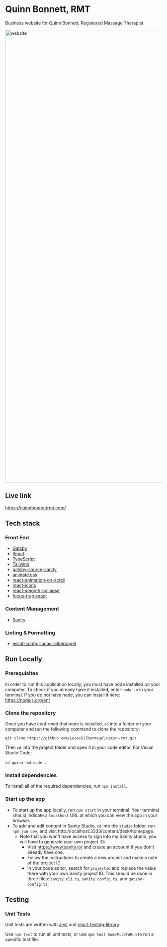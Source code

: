 # Quinn Bonnett, RMT

Business website for Quinn Bonnett, Registered Massage Therapist.

<img width="1455" alt="website" src="https://user-images.githubusercontent.com/57023164/214474466-41a0d8c2-ac71-47da-8cb8-b2b38738f3c2.png">

## Live link
https://quinnbonnettrmt.com/

## Tech stack

### Front End

- [Gatsby](https://www.gatsbyjs.com/)
- [React](https://reactjs.org/)
- [TypeScript](https://www.typescriptlang.org/)
- [Tailwind](https://tailwindcss.com/)
- [gatsby-source-sanity](gatsby-source-sanity)
- [animate.css](https://animate.style/)
- [react-animation-on-scroll](https://www.npmjs.com/package/react-animation-on-scroll)
- [react-icons](https://www.npmjs.com/package/react-icons)
- [react-smooth-collapse](https://www.npmjs.com/package/react-smooth-collapse)
- [focus-trap-react](https://www.npmjs.com/package/focus-trap-react)

### Content Management

- [Sanity](https://www.sanity.io/)

### Linting & Formatting

- [eslint-config-lucas-silbernagel](https://www.npmjs.com/package/eslint-config-lucas-silbernagel)

## Run Locally

### Prerequisites

In order to run this application locally, you must have node installed on your computer. To check if you already have it installed, enter `node -v` in your terminal. If you do not have node, you can install it here: https://nodejs.org/en/

### Clone the repository

Once you have confirmed that node is installed, `cd` into a folder on your computer and run the following command to clone the repository:

`git clone https://github.com/LucasSilbernagel/quinn-rmt.git`

Then `cd` into the project folder and open it in your code editor. For Visual Studio Code:

`cd quinn-rmt`
`code .`

### Install dependencies

To install all of the required dependencies, run `npm install`.

### Start up the app

- To start up the app locally, run `npm start` in your terminal. Your terminal should indicate a `localhost` URL at which you can view the app in your browser.
- To add and edit content in Sanity Studio, `cd` into the `studio` folder, run `npm run dev`, and visit http://localhost:3333/content/desk/homepage.
  - Note that you won't have access to sign into my Sanity studio, you will have to generate your own project ID:
    - Visit https://www.sanity.io/ and create an account if you don't already have one.
    - Follow the instructions to create a new project and make a note of the project ID.
    - In your code editor, search for `projectId` and replace the value there with your own Sanity project ID. This should be done in three files: `sanity.cli.ts`, `sanity.config.ts`, and `gatsby-config.ts`.

## Testing

### Unit Tests

Unit tests are written with [Jest](https://jestjs.io/) and [react-testing-library](https://testing-library.com/).

Use `npm test` to run all unit tests, or use `npm test SomeFileToRun` to run a specific test file.
